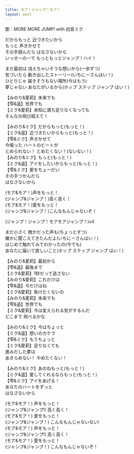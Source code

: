 ```yaml
---
title: モア！ジャンプ！モア！
layout: post
---
```

歌：MORE MORE JUMP! with <a class="h_miku">初音ミク</a>

<p><a class="m_airi">だからもっと 近づきたいから<br />
もっと 声きかせて<br />
その手掴んだら はなさないから</a><br />
いっせーのーで もっともっとジャンプ！ハイ！</p>

<p><a class="h_minori">まだ最初は 消えちゃいそうな想いから</a>(一歩ずつ)<br />
<a class="k_haruka">気づいたら 動き出したストーリー</a>(いちにーさんはい！)<br />
<a class="h_shizuku">ひとりじゃ 届きそうもない場所</a>(今はもう)<br />
<a class="m_airi">夢じゃない あなたがいるから</a>(ホップ ステップ ジャンプ はい！)</p>

<p>【<a class="h_minori">みのり</a>&<a class="m_airi">愛莉</a>】未来でも<br />
【<a class="h_shizuku">雫</a>&<a class="k_haruka">遥</a>】世界でも<br />
【<a class="h_miku">ミク</a>&<a class="m_airi">愛莉</a>】未知に満ち足りなくなっても<br />
そんなの飛び超えて！</p>

<p>【<a class="h_minori">みのり</a>&<a class="h_miku">ミク</a>】だからもっと(もっと！)<br />
【<a class="h_miku">ミク</a>&<a class="k_haruka">遥</a>】近づきたいからもっと(もっと！)<br />
【<a class="h_shizuku">雫</a>&<a class="h_miku">ミク</a>】声きかせて<br />
<a class="h_miku">今鳴った ハートのビートが</a><br />
<a class="m_airi">とめられない！ とめたくない！</a>(ないない！)<br />
【<a class="h_minori">みのり</a>&<a class="h_miku">ミク</a>】もっと(もっと！)<br />
【<a class="h_miku">ミク</a>&<a class="k_haruka">遥</a>】アイをしたいからもっと(もっと！)<br />
【<a class="h_shizuku">雫</a>&<a class="h_miku">ミク</a>】愛をちょーだい<br />
<a class="h_miku">その手つかんだら</a><br />
<a class="m_airi">はなさないから</a></p>

<p>(モア&モア！)声をもっと！<br />
(ジャンプ&ジャンプ！)高く高く！<br />
(モア&モア！)愛をもっと！<br />
(ジャンプ&ジャンプ！)こんなもんじゃないぞ！</p>

<p>(ジャンプ！ジャンプ！モアモアジャンプ！)x4</p>

<p><a class="h_minori">まだ小さく 微かだった声も</a>(ちょっとずつ)<br />
<a class="k_haruka">確かに聞こえてきたんだよ</a>(いちにーさんはい！)<br />
<a class="h_shizuku">はじめて触れてみてわかったの</a>(今でも)<br />
<a class="m_airi">あなたに届いて欲しいこと</a>(ホップ ステップ ジャンプ はい！)</p>

<p>【<a class="h_minori">みのり</a>&<a class="m_airi">愛莉</a>】最初から<br />
【<a class="h_shizuku">雫</a>&<a class="k_haruka">遥</a>】最後まで<br />
【<a class="h_miku">ミク</a>&<a class="m_airi">愛莉</a>】1秒だって逃さない<br />
【<a class="h_minori">みのり</a>&<a class="m_airi">愛莉</a>】これだけは<br />
【<a class="h_shizuku">雫</a>&<a class="k_haruka">遥</a>】今だけはね<br />
【<a class="h_miku">ミク</a>&<a class="m_airi">愛莉</a>】負けたくないの<br />
【<a class="h_minori">みのり</a>&<a class="m_airi">愛莉</a>】未来でも<br />
【<a class="h_shizuku">雫</a>&<a class="k_haruka">遥</a>】世界でも<br />
【<a class="h_miku">ミク</a>&<a class="m_airi">愛莉</a>】今は変えられる気がするんだ<br />
どこまで 飛べるかな</p>

<p>【<a class="h_minori">みのり</a>&<a class="h_miku">ミク</a>】今はちょっと<br />
【<a class="h_miku">ミク</a>&<a class="k_haruka">遥</a>】想いのカケラ<br />
【<a class="h_shizuku">雫</a>&<a class="h_miku">ミク</a>】もうちょっと<br />
【<a class="h_miku">ミク</a>&<a class="m_airi">愛莉</a>】足りなくても<br />
<a class="m_airi">進みだした夢は<br />
あきらめない！ やめたくない！</a></p>

<p>【<a class="h_minori">みのり</a>&<a class="h_miku">ミク</a>】あのねもっと(もっと！) <br />
【<a class="h_miku">ミク</a>&<a class="k_haruka">遥</a>】愛してくれるならもっと(もっと！) <br />
【<a class="h_shizuku">雫</a>&<a class="h_miku">ミク</a>】アイをあげる！<br />
<a class="m_airi">あなたのハートをずっと<br />
はなさないから</a></p>

<p>(モア&モア！) 声をもっと！<br />
(ジャンプ&ジャンプ!) 高く高く！<br />
(モア&モア！) 愛をもっと！<br />
(ジャンプ&ジャンプ！) こんなもんじゃないない!<br />
(モア&モア！) 声をもっと！<br />
(ジャンプ&ジャンプ!) 高く高く！<br />
(モア&モア！) 愛をもっと！<br />
(ジャンプ&ジャンプ！) こんなもんじゃないぞ！</p>